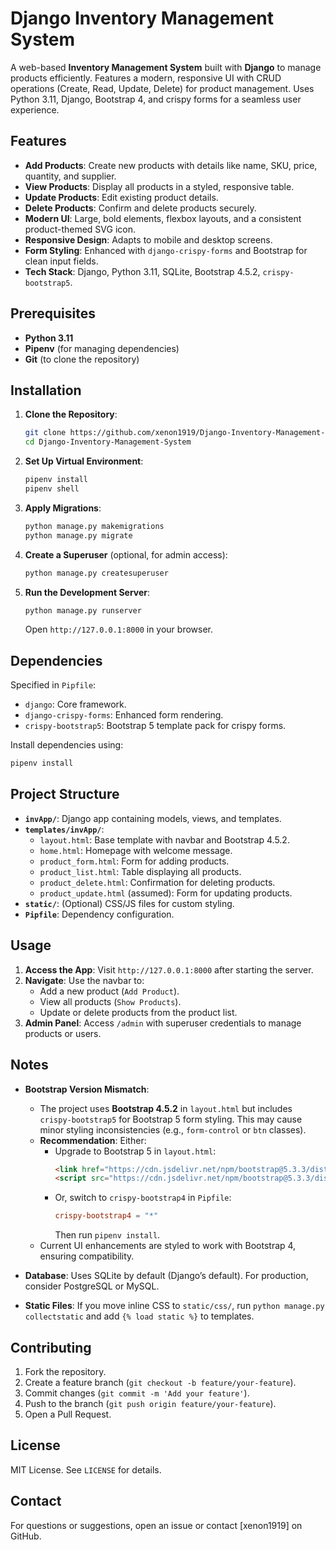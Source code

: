 
# Django Inventory Management System

A web-based **Inventory Management System** built with **Django** to manage products efficiently. Features a modern, responsive UI with CRUD operations (Create, Read, Update, Delete) for product management. Uses Python 3.11, Django, Bootstrap 4, and crispy forms for a seamless user experience.

## Features
- **Add Products**: Create new products with details like name, SKU, price, quantity, and supplier.
- **View Products**: Display all products in a styled, responsive table.
- **Update Products**: Edit existing product details.
- **Delete Products**: Confirm and delete products securely.
- **Modern UI**: Large, bold elements, flexbox layouts, and a consistent product-themed SVG icon.
- **Responsive Design**: Adapts to mobile and desktop screens.
- **Form Styling**: Enhanced with `django-crispy-forms` and Bootstrap for clean input fields.
- **Tech Stack**: Django, Python 3.11, SQLite, Bootstrap 4.5.2, `crispy-bootstrap5`.


## Prerequisites
- **Python 3.11**
- **Pipenv** (for managing dependencies)
- **Git** (to clone the repository)

## Installation
1. **Clone the Repository**:
   ```bash
   git clone https://github.com/xenon1919/Django-Inventory-Management-System.git
   cd Django-Inventory-Management-System
   ```

2. **Set Up Virtual Environment**:
   ```bash
   pipenv install
   pipenv shell
   ```

3. **Apply Migrations**:
   ```bash
   python manage.py makemigrations
   python manage.py migrate
   ```

4. **Create a Superuser** (optional, for admin access):
   ```bash
   python manage.py createsuperuser
   ```

5. **Run the Development Server**:
   ```bash
   python manage.py runserver
   ```
   Open `http://127.0.0.1:8000` in your browser.

## Dependencies
Specified in `Pipfile`:
- `django`: Core framework.
- `django-crispy-forms`: Enhanced form rendering.
- `crispy-bootstrap5`: Bootstrap 5 template pack for crispy forms.

Install dependencies using:
```bash
pipenv install
```

## Project Structure
- **`invApp/`**: Django app containing models, views, and templates.
- **`templates/invApp/`**:
  - `layout.html`: Base template with navbar and Bootstrap 4.5.2.
  - `home.html`: Homepage with welcome message.
  - `product_form.html`: Form for adding products.
  - `product_list.html`: Table displaying all products.
  - `product_delete.html`: Confirmation for deleting products.
  - `product_update.html` (assumed): Form for updating products.
- **`static/`**: (Optional) CSS/JS files for custom styling.
- **`Pipfile`**: Dependency configuration.

## Usage
1. **Access the App**: Visit `http://127.0.0.1:8000` after starting the server.
2. **Navigate**: Use the navbar to:
   - Add a new product (`Add Product`).
   - View all products (`Show Products`).
   - Update or delete products from the product list.
3. **Admin Panel**: Access `/admin` with superuser credentials to manage products or users.

## Notes
- **Bootstrap Version Mismatch**:
  - The project uses **Bootstrap 4.5.2** in `layout.html` but includes `crispy-bootstrap5` for Bootstrap 5 form styling. This may cause minor styling inconsistencies (e.g., `form-control` or `btn` classes).
  - **Recommendation**: Either:
    - Upgrade to Bootstrap 5 in `layout.html`:
      ```html
      <link href="https://cdn.jsdelivr.net/npm/bootstrap@5.3.3/dist/css/bootstrap.min.css" rel="stylesheet">
      <script src="https://cdn.jsdelivr.net/npm/bootstrap@5.3.3/dist/js/bootstrap.bundle.min.js"></script>
      ```
    - Or, switch to `crispy-bootstrap4` in `Pipfile`:
      ```toml
      crispy-bootstrap4 = "*"
      ```
      Then run `pipenv install`.
  - Current UI enhancements are styled to work with Bootstrap 4, ensuring compatibility.

- **Database**: Uses SQLite by default (Django’s default). For production, consider PostgreSQL or MySQL.
- **Static Files**: If you move inline CSS to `static/css/`, run `python manage.py collectstatic` and add `{% load static %}` to templates.

## Contributing
1. Fork the repository.
2. Create a feature branch (`git checkout -b feature/your-feature`).
3. Commit changes (`git commit -m 'Add your feature'`).
4. Push to the branch (`git push origin feature/your-feature`).
5. Open a Pull Request.

## License
MIT License. See `LICENSE` for details.

## Contact
For questions or suggestions, open an issue or contact [xenon1919] on GitHub.
